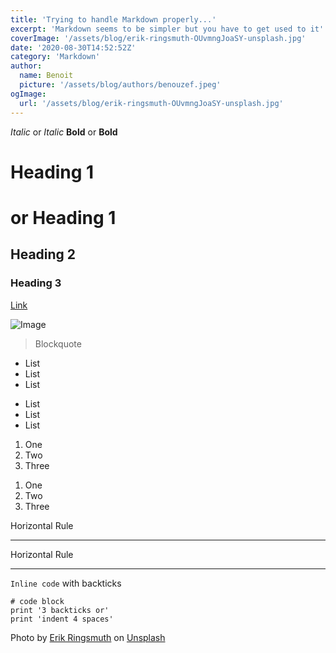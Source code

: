 ```yaml
---
title: 'Trying to handle Markdown properly...'
excerpt: 'Markdown seems to be simpler but you have to get used to it'
coverImage: '/assets/blog/erik-ringsmuth-OUvmngJoaSY-unsplash.jpg'
date: '2020-08-30T14:52:52Z'
category: 'Markdown'
author:
  name: Benoit
  picture: '/assets/blog/authors/benouzef.jpeg'
ogImage:
  url: '/assets/blog/erik-ringsmuth-OUvmngJoaSY-unsplash.jpg'
---
```

*Italic* or _Italic_
**Bold** or __Bold__
# Heading 1
or 
Heading 1
=========

## Heading 2
### Heading 3

[Link](http://www.apple.com)

![Image](http://www.a.com)

> Blockquote

* List
* List
* List

- List
- List
- List

1. One
2. Two
3. Three

1) One
2) Two
3) Three

Horizontal Rule

---

Horizontal Rule

***

`Inline code` with backticks

```
# code block
print '3 backticks or'
print 'indent 4 spaces'
```




<span>Photo by <a href="https://unsplash.com/@erikringsmuth?utm_source=unsplash&amp;utm_medium=referral&amp;utm_content=creditCopyText">Erik Ringsmuth</a> on <a href="https://unsplash.com/t/nature?utm_source=unsplash&amp;utm_medium=referral&amp;utm_content=creditCopyText">Unsplash</a></span>